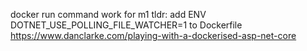 docker run command work for m1
tldr: add ENV DOTNET_USE_POLLING_FILE_WATCHER=1 to Dockerfile
https://www.danclarke.com/playing-with-a-dockerised-asp-net-core
